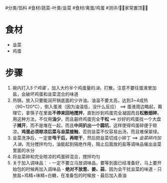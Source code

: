 #分类/馅料 
#食材/蔬菜-叶类/韭菜 #食材/禽蛋/鸡蛋 
#测评/📌📌家常置顶📌📌 

# 食材
- 韭菜
- 鸡蛋

# 步骤
1. 碗内打入*5个鸡蛋* ，加入大约半个鸡蛋量的*油*，打散。注意不要往蛋液里加盐，会破坏鸡蛋和韭菜混合的味道
2. 热锅，放入只要能润开锅底面的少许油。油温不要太高，达到3~4成热（90~120°C），倒入蛋液（因为油温低，没什么反应）
   ==> 蛋液周边略起，甭理它，拿筷子在里面**不停来回地搅拌**，直到炒到鸡蛋完全凝固而且**松散细碎**。用这种方法，不仅用**油少**，而且最终鸡蛋完全**干松**
   ==> 炒好的鸡蛋找一个大盘子**摊开**，而不是堆在一起，而且**中间扒出一个圆坑**，这样使得鸡蛋碎便于晾凉。**鸡蛋必须晾凉后菜与韭菜接触**，否则韭菜不仅容易出汤，而且难保翠绿。
3. 韭菜洗净后，一定要**甩干后，再晾干**，然后把韭菜切成小碎丁
   ==> *韭菜碎内加入油*，充分搅拌均匀，油能起到隔绝作用，阻止后面放的盐等调味品催出韭菜里面的水分
4. 将韭菜碎和完全晾凉的鸡蛋碎混合，搅拌均匀
5. 关于加入调味品：
	   - 一定不要立马放调味品，要等到面已经准备好，马上要开始包的时候再加入调味品
	   - **绝对不放葱、姜、蒜**，因为会干扰韭菜的味道
	   - 只放盐+鸡精+味精+白糖，在准备包的时候放
	   - 最后加入香油